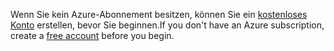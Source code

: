 <span data-ttu-id="255a4-101">Wenn Sie kein Azure-Abonnement besitzen, können Sie ein [kostenloses Konto](https://azure.microsoft.com/free/) erstellen, bevor Sie beginnen.</span><span class="sxs-lookup"><span data-stu-id="255a4-101">If you don't have an Azure subscription, create a [free account](https://azure.microsoft.com/free/) before you begin.</span></span>
